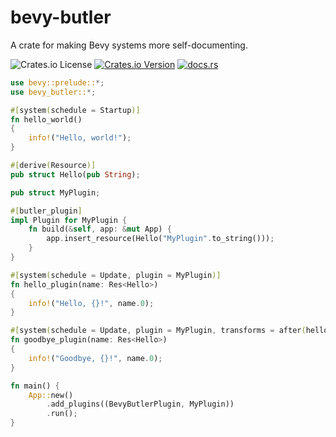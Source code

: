 # bevy-butler

A crate for making Bevy systems more self-documenting.

![Crates.io License](https://img.shields.io/crates/l/bevy-butler)
[![Crates.io Version](https://img.shields.io/crates/v/bevy-butler)](https://crates.io/crates/bevy-butler)
[![docs.rs](https://img.shields.io/docsrs/bevy-butler)](https://docs.rs/bevy-butler/latest/bevy_butler/)

```rust
use bevy::prelude::*;
use bevy_butler::*;

#[system(schedule = Startup)]
fn hello_world()
{
    info!("Hello, world!");
}

#[derive(Resource)]
pub struct Hello(pub String);

pub struct MyPlugin;

#[butler_plugin]
impl Plugin for MyPlugin {
    fn build(&self, app: &mut App) {
        app.insert_resource(Hello("MyPlugin".to_string()));
    }
}

#[system(schedule = Update, plugin = MyPlugin)]
fn hello_plugin(name: Res<Hello>)
{
    info!("Hello, {}!", name.0);
}

#[system(schedule = Update, plugin = MyPlugin, transforms = after(hello_plugin))]
fn goodbye_plugin(name: Res<Hello>)
{
    info!("Goodbye, {}!", name.0);
}

fn main() {
    App::new()
        .add_plugins((BevyButlerPlugin, MyPlugin))
        .run();
}
```